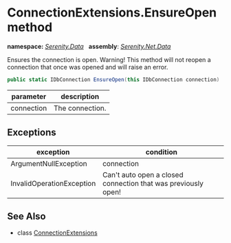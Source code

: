 # ConnectionExtensions.EnsureOpen method
**namespace:** *[Serenity.Data](../../README.md#serenity.data-namespace)*   **assembly**: *[Serenity.Net.Data](../../README.md)*

Ensures the connection is open. Warning! This method will not reopen a connection that once was opened and will raise an error.

```csharp
public static IDbConnection EnsureOpen(this IDbConnection connection)
```

| parameter | description |
| --- | --- |
| connection | The connection. |

## Exceptions

| exception | condition |
| --- | --- |
| ArgumentNullException | connection |
| InvalidOperationException | Can't auto open a closed connection that was previously open! |

## See Also

* class [ConnectionExtensions](../ConnectionExtensions.md)